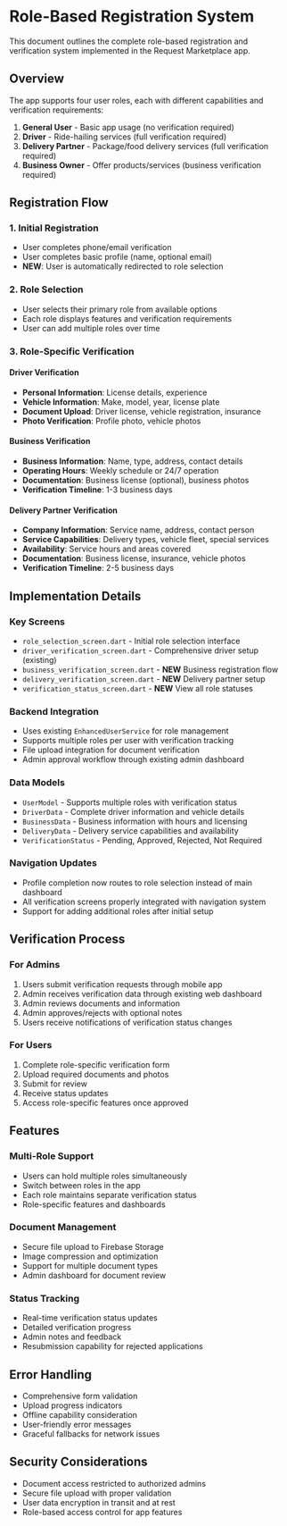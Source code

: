 # Role-Based Registration System

This document outlines the complete role-based registration and verification system implemented in the Request Marketplace app.

## Overview

The app supports four user roles, each with different capabilities and verification requirements:

1. **General User** - Basic app usage (no verification required)
2. **Driver** - Ride-hailing services (full verification required)
3. **Delivery Partner** - Package/food delivery services (full verification required)  
4. **Business Owner** - Offer products/services (business verification required)

## Registration Flow

### 1. Initial Registration
- User completes phone/email verification
- User completes basic profile (name, optional email)
- **NEW**: User is automatically redirected to role selection

### 2. Role Selection
- User selects their primary role from available options
- Each role displays features and verification requirements
- User can add multiple roles over time

### 3. Role-Specific Verification

#### Driver Verification
- **Personal Information**: License details, experience
- **Vehicle Information**: Make, model, year, license plate
- **Document Upload**: Driver license, vehicle registration, insurance
- **Photo Verification**: Profile photo, vehicle photos

#### Business Verification  
- **Business Information**: Name, type, address, contact details
- **Operating Hours**: Weekly schedule or 24/7 operation
- **Documentation**: Business license (optional), business photos
- **Verification Timeline**: 1-3 business days

#### Delivery Partner Verification
- **Company Information**: Service name, address, contact person
- **Service Capabilities**: Delivery types, vehicle fleet, special services
- **Availability**: Service hours and areas covered
- **Documentation**: Business license, insurance, vehicle photos
- **Verification Timeline**: 2-5 business days

## Implementation Details

### Key Screens
- `role_selection_screen.dart` - Initial role selection interface
- `driver_verification_screen.dart` - Comprehensive driver setup (existing)
- `business_verification_screen.dart` - **NEW** Business registration flow
- `delivery_verification_screen.dart` - **NEW** Delivery partner setup
- `verification_status_screen.dart` - **NEW** View all role statuses

### Backend Integration
- Uses existing `EnhancedUserService` for role management
- Supports multiple roles per user with verification tracking
- File upload integration for document verification
- Admin approval workflow through existing admin dashboard

### Data Models
- `UserModel` - Supports multiple roles with verification status
- `DriverData` - Complete driver information and vehicle details
- `BusinessData` - Business information with hours and licensing
- `DeliveryData` - Delivery service capabilities and availability
- `VerificationStatus` - Pending, Approved, Rejected, Not Required

### Navigation Updates
- Profile completion now routes to role selection instead of main dashboard
- All verification screens properly integrated with navigation system
- Support for adding additional roles after initial setup

## Verification Process

### For Admins
1. Users submit verification requests through mobile app
2. Admin receives verification data through existing web dashboard
3. Admin reviews documents and information
4. Admin approves/rejects with optional notes
5. Users receive notifications of verification status changes

### For Users
1. Complete role-specific verification form
2. Upload required documents and photos
3. Submit for review
4. Receive status updates
5. Access role-specific features once approved

## Features

### Multi-Role Support
- Users can hold multiple roles simultaneously
- Switch between roles in the app
- Each role maintains separate verification status
- Role-specific features and dashboards

### Document Management
- Secure file upload to Firebase Storage
- Image compression and optimization
- Support for multiple document types
- Admin dashboard for document review

### Status Tracking
- Real-time verification status updates
- Detailed verification progress
- Admin notes and feedback
- Resubmission capability for rejected applications

## Error Handling
- Comprehensive form validation
- Upload progress indicators  
- Offline capability consideration
- User-friendly error messages
- Graceful fallbacks for network issues

## Security Considerations
- Document access restricted to authorized admins
- Secure file upload with proper validation
- User data encryption in transit and at rest
- Role-based access control for app features
